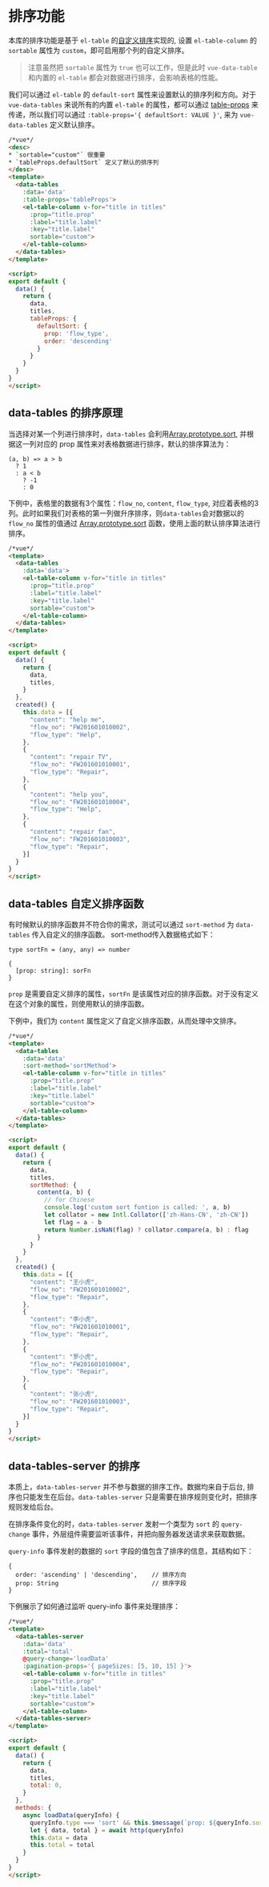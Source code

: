 # 排序功能

本库的排序功能是基于 `el-table` 的[自定义排序](http://element.eleme.io/#/zh-CN/component/table#pai-xu)实现的, 设置 `el-table-column` 的 `sortable` 属性为 `custom`，即可启用那个列的自定义排序。

> 注意虽然把 `sortable` 属性为 `true` 也可以工作，但是此时 `vue-data-table` 和内置的 `el-table` 都会对数据进行排序，会影响表格的性能。

我们可以通过 `el-table` 的 `default-sort` 属性来设置默认的排序列和方向。对于 `vue-data-tables` 来说所有的内置 `el-table` 的属性，都可以通过 [table-props](zh-cn/basic.md?id=传递-prop-给内置的-el-table) 来传递，所以我们可以通过 `:table-props='{ defaultSort: VALUE }'`, 来为  `vue-data-tables` 定义默认排序。

```html
/*vue*/
<desc>
* `sortable="custom"` 很重要
* `tableProps.defaultSort` 定义了默认的排序列
</desc>
<template>
  <data-tables
    :data='data'
    :table-props='tableProps'>
    <el-table-column v-for="title in titles"
      :prop="title.prop"
      :label="title.label"
      :key="title.label"
      sortable="custom">
    </el-table-column>
  </data-tables>
</template>

<script>
export default {
  data() {
    return {
      data,
      titles,
      tableProps: {
        defaultSort: {
          prop: 'flow_type',
          order: 'descending'
        }
      }
    }
  }
}
</script>
```

## data-tables 的排序原理
当选择对某一个列进行排序时，`data-tables` 会利用[Array.prototype.sort](https://developer.mozilla.org/zh-CN/docs/Web/JavaScript/Reference/Global_Objects/Array/sort), 并根据这一列对应的 prop 属性来对表格数据进行排序，默认的排序算法为：

```
(a, b) => a > b
  ? 1
  : a < b
    ? -1
    : 0
```

下例中，表格里的数据有3个属性：`flow_no`, `content`, `flow_type`, 对应着表格的3列。此时如果我们对表格的第一列做升序排序，则`data-tables`会对数据以的 `flow_no` 属性的值通过 [Array.prototype.sort](https://developer.mozilla.org/zh-CN/docs/Web/JavaScript/Reference/Global_Objects/Array/sort) 函数，使用上面的默认排序算法进行排序。

```html
/*vue*/
<template>
  <data-tables
    :data='data'>
    <el-table-column v-for="title in titles"
      :prop="title.prop"
      :label="title.label"
      :key="title.label"
      sortable="custom">
    </el-table-column>
  </data-tables>
</template>

<script>
export default {
  data() {
    return {
      data,
      titles,
    }
  },
  created() {
    this.data = [{
      "content": "help me",
      "flow_no": "FW201601010002",
      "flow_type": "Help",
    },
    {
      "content": "repair TV",
      "flow_no": "FW201601010001",
      "flow_type": "Repair",
    },
    {
      "content": "help you",
      "flow_no": "FW201601010004",
      "flow_type": "Help",
    },
    {
      "content": "repair fan",
      "flow_no": "FW201601010003",
      "flow_type": "Repair",
    }]
  }
}
</script>
```

## data-tables 自定义排序函数
有时候默认的排序函数并不符合你的需求，测试可以通过 `sort-method` 为 `data-tables` 传入自定义的排序函数。
sort-method传入数据格式如下：

```
type sortFn = (any, any) => number

{
  [prop: string]: sorFn
}
```

`prop` 是需要自定义排序的属性，`sortFn` 是该属性对应的排序函数。对于没有定义在这个对象的属性，则使用默认的排序函数。

下例中，我们为 `content` 属性定义了自定义排序函数，从而处理中文排序。

```html
/*vue*/
<template>
  <data-tables
    :data='data'
    :sort-method='sortMethod'>
    <el-table-column v-for="title in titles"
      :prop="title.prop"
      :label="title.label"
      :key="title.label"
      sortable="custom">
    </el-table-column>
  </data-tables>
</template>

<script>
export default {
  data() {
    return {
      data,
      titles,
      sortMethod: {
        content(a, b) {
          // for Chinese
          console.log('custom sort funtion is called: ', a, b)
          let collator = new Intl.Collator(['zh-Hans-CN', 'zh-CN'])
          let flag = a - b
          return Number.isNaN(flag) ? collator.compare(a, b) : flag
        }
      }
    }
  },
  created() {
    this.data = [{
      "content": "王小虎",
      "flow_no": "FW201601010002",
      "flow_type": "Repair",
    },
    {
      "content": "李小虎",
      "flow_no": "FW201601010001",
      "flow_type": "Repair",
    },
    {
      "content": "罗小虎",
      "flow_no": "FW201601010004",
      "flow_type": "Repair",
    },
    {
      "content": "张小虎",
      "flow_no": "FW201601010003",
      "flow_type": "Repair",
    }]
  }
}
</script>
```

## data-tables-server 的排序
本质上，`data-tables-server` 并不参与数据的排序工作。数据均来自于后台, 排序也只能发生在后台。`data-tables-server` 只是需要在排序规则变化时，把排序规则发给后台。

在排序条件变化的时，`data-tables-server` 发射一个类型为 `sort` 的 `query-change` 事件，外层组件需要监听该事件，并把向服务器发送请求来获取数据。

`query-info` 事件发射的数据的 `sort` 字段的值包含了排序的信息，其结构如下：

```
{
  order: 'ascending' | 'descending',    // 排序方向
  prop: String                          // 排序字段
}
```

下例展示了如何通过监听 query-info 事件来处理排序：

```html
/*vue*/
<template>
  <data-tables-server
    :data='data'
    :total='total'
    @query-change='loadData'
    :pagination-props='{ pageSizes: [5, 10, 15] }'>
    <el-table-column v-for="title in titles"
      :prop="title.prop"
      :label="title.label"
      :key="title.label"
      sortable="custom">
    </el-table-column>
  </data-tables-server>
</template>

<script>
export default {
  data() {
    return {
      data,
      titles,
      total: 0,
    }
  },
  methods: {
    async loadData(queryInfo) {
      queryInfo.type === 'sort' && this.$message(`prop: ${queryInfo.sort.prop}, order: ${queryInfo.sort.order}`)
      let { data, total } = await http(queryInfo)
      this.data = data
      this.total = total
    }
  }
}
</script>
```
